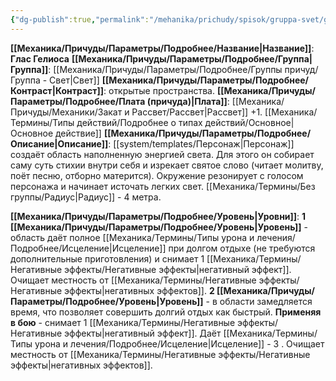 ```yaml
---
{"dg-publish":true,"permalink":"/mehanika/prichudy/spisok/gruppa-svet/glas-geliosa/"}
---
```


**[[Механика/Причуды/Параметры/Подробнее/Название\|Название]]**: **Глас Гелиоса**
**[[Механика/Причуды/Параметры/Подробнее/Группа\|Группа]]**: [[Механика/Причуды/Параметры/Подробнее/Группы причуд/Группа - Свет\|Свет]] 
**[[Механика/Причуды/Параметры/Подробнее/Контраст\|Контраст]]**: открытые пространства.
**[[Механика/Причуды/Параметры/Подробнее/Плата (причуда)\|Плата]]**: [[Механика/Причуды/Механики/Закат и Рассвет/Рассвет\|Рассвет]] +1. [[Механика/Термины/Типы действий/Подробнее о типах действий/Основное\|Основное действие]]
**[[Механика/Причуды/Параметры/Подробнее/Описание\|Описание]]**: [[system/templates/Персонаж\|Персонаж]] создаёт область наполненную энергией света. Для этого он собирает саму суть стихии внутри себя и изрекает святое слово (читает молитву, поёт песню, отборно матерится). Окружение резонирует с голосом персонажа и начинает источать легких свет. [[Механика/Термины/Без группы/Радиус\|Радиус]] - 4 метра.

**[[Механика/Причуды/Параметры/Подробнее/Уровень\|Уровни]]**:
**1 [[Механика/Причуды/Параметры/Подробнее/Уровень\|Уровень]]** - область даёт полное [[Механика/Термины/Типы урона и лечения/Подробнее/Исцеление\|Исцеление]] при долгом отдыхе (не требуются дополнительные приготовления) и снимает 1 [[Механика/Термины/Негативные эффекты/Негативные эффекты\|негативный эффект]]. Очищает местность от [[Механика/Термины/Негативные эффекты/Негативные эффекты\|негативных эффектов]].
**2 [[Механика/Причуды/Параметры/Подробнее/Уровень\|Уровень]]** - в области замедляется время, что позволяет совершить долгий отдых как быстрый. **Применяя в бою** - снимает 1 [[Механика/Термины/Негативные эффекты/Негативные эффекты\|негативный эффект]]. Даёт [[Механика/Термины/Типы урона и лечения/Подробнее/Исцеление\|Исцеление]] - 3 . Очищает местность от [[Механика/Термины/Негативные эффекты/Негативные эффекты\|негативных эффектов]].